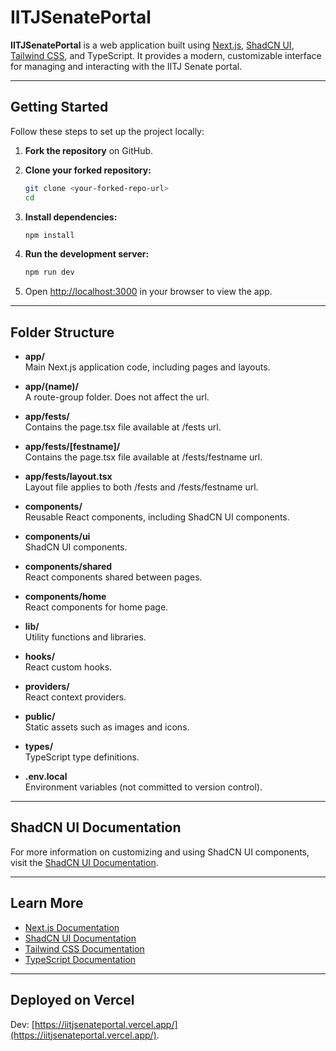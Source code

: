 # IITJSenatePortal

**IITJSenatePortal** is a web application built using [Next.js](https://nextjs.org), [ShadCN UI](https://ui.shadcn.com/), [Tailwind CSS](https://tailwindcss.com/), and TypeScript. It provides a modern, customizable interface for managing and interacting with the IITJ Senate portal.

---

## Getting Started

Follow these steps to set up the project locally:

1. **Fork the repository** on GitHub.

2. **Clone your forked repository:**
   ```bash
   git clone <your-forked-repo-url>
   cd

2. **Install dependencies:**
   ```bash
   npm install
   ```

3. **Run the development server:**
   ```bash
   npm run dev
   ```

4. Open [http://localhost:3000](http://localhost:3000) in your browser to view the app.

---

## Folder Structure

- **app/**  
  Main Next.js application code, including pages and layouts.

- **app/(name)/**  
  A route-group folder. Does not affect the url.

- **app/fests/**  
  Contains the page.tsx file available at /fests url.

- **app/fests/\[festname]/**  
  Contains the page.tsx file available at /fests/festname url.

- **app/fests/layout.tsx**  
  Layout file applies to both /fests and /fests/festname url.

- **components/**  
  Reusable React components, including ShadCN UI components.

- **components/ui**  
  ShadCN UI components.

- **components/shared**  
  React components shared between pages.

- **components/home**  
  React components for home page.

- **lib/**  
  Utility functions and libraries.

- **hooks/**  
  React custom hooks.

- **providers/**  
  React context providers.

- **public/**  
  Static assets such as images and icons.

- **types/**  
  TypeScript type definitions.

- **.env.local**  
  Environment variables (not committed to version control).

---

## ShadCN UI Documentation

For more information on customizing and using ShadCN UI components, visit the [ShadCN UI Documentation](https://ui.shadcn.com/docs).

---

## Learn More

- [Next.js Documentation](https://nextjs.org/docs)
- [ShadCN UI Documentation](https://ui.shadcn.com/docs)
- [Tailwind CSS Documentation](https://tailwindcss.com/docs)
- [TypeScript Documentation](https://www.typescriptlang.org/docs/)

---

## Deployed on Vercel

Dev: [https://iitjsenateportal.vercel.app/](https://iitjsenateportal.vercel.app/).
